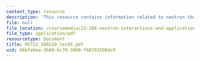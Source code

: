 ```yaml
---
content_type: resource
description: 'This resource contains information related to neutron thermalization. '
file: null
file_location: /coursemedia/22-106-neutron-interactions-and-applications-spring-2010/66bfebee3b89bc703960f48701596dc9_MIT22_106S10_lec05.pdf
file_type: application/pdf
resourcetype: Document
title: MIT22_106S10_lec05.pdf
uid: 66bfebee-3b89-bc70-3960-f48701596dc9
---
```

